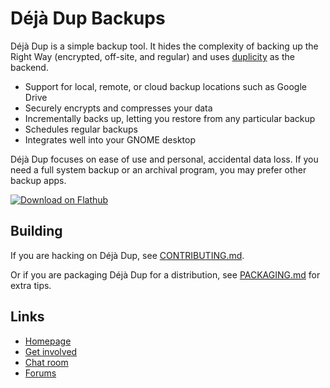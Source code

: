 <!--
SPDX-License-Identifier: CC-BY-SA-4.0
SPDX-FileCopyrightText: Michael Terry
-->

# Déjà Dup Backups

Déjà Dup is a simple backup tool. It hides the complexity of backing up the
Right Way (encrypted, off-site, and regular) and uses
[duplicity](https://duplicity.gitlab.io/) as the backend.

 * Support for local, remote, or cloud backup locations such as Google Drive
 * Securely encrypts and compresses your data
 * Incrementally backs up, letting you restore from any particular backup
 * Schedules regular backups
 * Integrates well into your GNOME desktop

Déjà Dup focuses on ease of use and personal, accidental data loss.
If you need a full system backup or an archival program, you may prefer other
backup apps.

[![Download on Flathub](https://dl.flathub.org/assets/badges/flathub-badge-en.png)](https://flathub.org/apps/org.gnome.DejaDup)

## Building

If you are hacking on Déjà Dup, see [CONTRIBUTING.md](CONTRIBUTING.md).

Or if you are packaging Déjà Dup for a distribution, see
[PACKAGING.md](PACKAGING.md) for extra tips.

## Links

 * [Homepage](https://apps.gnome.org/DejaDup/)
 * [Get involved](https://welcome.gnome.org/app/DejaDup/)
 * [Chat room](https://matrix.to/#/#deja-dup:gnome.org)
 * [Forums](https://discourse.gnome.org/tags/c/applications/7/deja-dup)

